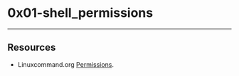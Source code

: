# 0x01-shell_permissions
---
## Resources
   - Linuxcommand.org [Permissions](http://linuxcommand.org/lc3_lts0090.php).